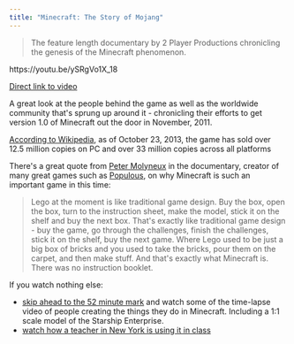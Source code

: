 ```yaml
---
title: "Minecraft: The Story of Mojang"
---
```

<blockquote><p>
  The feature length documentary by 2 Player Productions chronicling the genesis of the Minecraft phenomenon.
</p></blockquote>
<p>https://youtu.be/ySRgVo1X_18</p>
<p><a href="https://youtu.be/ySRgVo1X_18">Direct link to video</a></p>
<p>A great look at the people behind the game as well as the worldwide community that's sprung up around it - chronicling their efforts to get version 1.0 of Minecraft out the door in November, 2011.</p>
<p><a href="https://en.wikipedia.org/wiki/Minecraft">According to Wikipedia</a>, as of October 23, 2013, the game has sold over 12.5 million copies on PC and over 33 million copies across all platforms</p>
<p>There's a great quote from <a href="https://en.wikipedia.org/wiki/Peter_Molyneux">Peter Molyneux</a> in the documentary, creator of many great games such as <a href="https://en.wikipedia.org/wiki/Populous">Populous</a>, on why Minecraft is such an important game in this time:</p>
<blockquote><p>
  Lego at the moment is like traditional game design. Buy the box, open the box, turn to the instruction sheet, make the model, stick it on the shelf and buy the next box. That's exactly like traditional game design - buy the game, go through the challenges, finish the challenges, stick it on the shelf, buy the next game. Where Lego used to be just a big box of bricks and you used to take the bricks, pour them on the carpet, and then make stuff. And that's exactly what Minecraft is. There was no instruction booklet.
</p></blockquote>
<p>If you watch nothing else:</p>
<ul>
<li><a href="https://www.youtube.com/watch?v=ySRgVo1X_18&amp;feature=player_detailpage&amp;list=UUf7SLiNsDj_RCe_WEjUM3Rw#t=3251">skip ahead to the 52 minute mark</a> and watch some of the time-lapse video of people creating the things they do in Minecraft. Including a 1:1 scale model of the Starship Enterprise.</li>
<li><a href="https://www.youtube.com/watch?v=ySRgVo1X_18&amp;feature=player_detailpage&amp;list=UUf7SLiNsDj_RCe_WEjUM3Rw#t=4098">watch how a teacher in New York is using it in class</a></li>
</ul>
